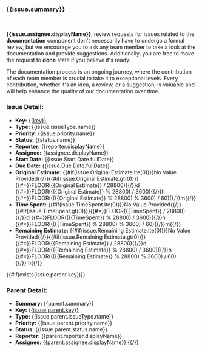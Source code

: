 ### {{issue.summary}}
<br/>

**{{issue.assignee.displayName}}**, review requests for issues related to the **documentation** component don't necessarily have to undergo a formal review, but we encourage you to ask any team member to take a look at the documentation and provide suggestions. Additionally, you are free to move the request to **done** state if you believe it's ready.

The documentation process is an ongoing journey, where the contribution of each team member is crucial to take it to exceptional levels. Every contribution, whether it's an idea, a review, or a suggestion, is valuable and will help enhance the quality of our documentation over time.

### Issue Detail:
- **Key:** [{{key}}]({{url}})
- **Type:** {{issue.issueType.name}}
- **Priority:** {{issue.priority.name}}
- **Status:** {{status.name}}
- **Reporter:** {{reporter.displayName}}
- **Assignee:** {{assignee.displayName}}
- **Start Date:** {{issue.Start Date.fullDate}}
- **Due Date:** {{issue.Due Date.fullDate}}
- **Original Estimate:** {{#if(issue.Original Estimate.lte(0))}}No Value Provided{{/}}{{#if(issue.Original Estimate.gt(0))}}{{#=}}FLOOR({{Original Estimate}} / 28800){{/}}d {{#=}}FLOOR(({{Original Estimate}} % 28800) / 3600){{/}}h {{#=}}FLOOR((({{Original Estimate}} % 28800) % 3600) / 60){{/}}m{{/}}
- **Time Spent:** {{#if(issue.TimeSpent.lte(0))}}No Value Provided{{/}}{{#if(issue.TimeSpent.gt(0))}}{{#=}}FLOOR({{TimeSpent}} / 28800){{/}}d {{#=}}FLOOR(({{TimeSpent}} % 28800) / 3600){{/}}h {{#=}}FLOOR((({{TimeSpent}} % 28800) % 3600) / 60){{/}}m{{/}}
- **Remaining Estimate:** {{#if(issue.Remaining Estimate.lte(0))}}No Value Provided{{/}}{{#if(issue.Remaining Estimate.gt(0))}}{{#=}}FLOOR({{Remaining Estimate}} / 28800){{/}}d {{#=}}FLOOR(({{Remaining Estimate}} % 28800) / 3600){{/}}h {{#=}}FLOOR((({{Remaining Estimate}} % 28800) % 3600) / 60){{/}}m{{/}}

{{#if(exists(issue.parent.key))}}
### Parent Detail:
- **Summary:** {{parent.summary}}
- **Key:** [{{issue.parent.key}}]({{issue.parent.url}})
- **Type:** {{issue.parent.issueType.name}}
- **Priority:** {{issue.parent.priority.name}}
- **Status:** {{issue.parent.status.name}}
- **Reporter:** {{parent.reporter.displayName}}
- **Assignee:** {{parent.assignee.displayName}}
{{/}}